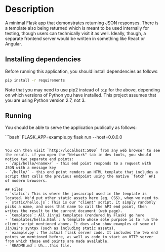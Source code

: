 # Description
A minimal Flask app that demonstrates returning JSON responses. There is a template also being returned which is meant to be used internally for testing, though users can technically visit it as well. Ideally, though, a separate frontend server would be written in something like React or Angular.



## Installing dependencies
Before running this application, you should install dependencies as follows:
```bash
pip install -r requirements
```

Note that you may need to use pip2 instead of `pip` for the above, depending on which versions of Python you have installed. This project assumes that you are using Python version 2.7, not 3.

## Running
You should be able to serve the application publically as follows:

```bash`
FLASK_APP=example.py flask run --host=0.0.0.0
```

You can then visit `http://localhost:5000` from any web browser to see the result. if you open the "Network" tab in dev tools, you should notice two separate end points:
- `/api/hello/<name>/` - this end point responds to a request with JSON with a message key
- `/hello/` - this end point renders an HTML template that includes a script that calls the previous endpoint using the native `fetch` API of modern browsers. 

## Files
- `static`: This is where the javsacript used in the template is located. We'd put other static assets here (eg, CSS), when we need to.
- `static/hello.js`: This is our "client" script. It simply randomly picks a name, and uses that name to call the API end point, then writes the result to the current document (web page).
- `templates`: All Jinja2 templates (rendered by Flask) go here
- `templates/hello.html`: A template whose sole purpsoe is to run the client script mentioned above. It does also show examples of some of JinJa2's syntax (such as including static assets).
- `example.py`: The actual flask server code. It includes the two end points we mentioned before, as well as code to start an HTTP server from which those end points are made available.
- `README.md`: Uh...this file.
